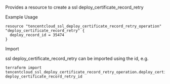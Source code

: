 Provides a resource to create a ssl deploy_certificate_record_retry

Example Usage

```hcl
resource "tencentcloud_ssl_deploy_certificate_record_retry_operation" "deploy_certificate_record_retry" {
  deploy_record_id = 35474
}
```

Import

ssl deploy_certificate_record_retry can be imported using the id, e.g.

```
terraform import tencentcloud_ssl_deploy_certificate_record_retry_operation.deploy_certificate_record_retry deploy_certificate_record_retry_id
```